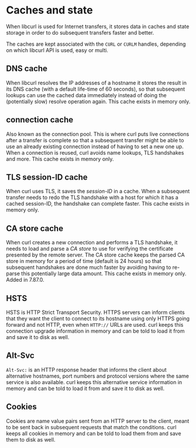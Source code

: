 # Caches and state

When libcurl is used for Internet transfers, it stores data in caches and
state storage in order to do subsequent transfers faster and better.

The caches are kept associated with the `CURL` or `CURLM` handles, depending
on which libcurl API is used, easy or multi.

## DNS cache

When libcurl resolves the IP addresses of a hostname it stores the result in
its DNS cache (with a default life-time of 60 seconds), so that subsequent
lookups can use the cached data immediately instead of doing the (potentially
slow) resolve operation again. This cache exists in memory only.

## connection cache

Also known as the connection pool. This is where curl puts live connections
after a transfer is complete so that a subsequent transfer might be able to
use an already existing connection instead of having to set a new one up. When
a connection is reused, curl avoids name lookups, TLS handshakes and more.
This cache exists in memory only.

## TLS session-ID cache

When curl uses TLS, it saves the *session-ID* in a cache. When a subsequent
transfer needs to redo the TLS handshake with a host for which it has a cached
session-ID, the handshake can complete faster. This cache exists in memory
only.

## CA store cache

When curl creates a new connection and performs a TLS handshake, it needs to
load and parse a *CA store* to use for verifying the certificate presented by
the remote server. The CA store cache keeps the parsed CA store in memory for
a period of time (default is 24 hours) so that subsequent handshakes are done
much faster by avoiding having to re-parse this potentially large data
amount. This cache exists in memory only. Added in 7.87.0.

## HSTS

HSTS is HTTP Strict Transport Security. HTTPS servers can inform clients that
they want the client to connect to its hostname using only HTTPS going forward
and not HTTP, even when `HTTP://` URLs are used. curl keeps this connection
upgrade information in memory and can be told to load it from and save it to
disk as well.

## Alt-Svc

`Alt-Svc:` is an HTTP response header that informs the client about
alternative hostnames, port numbers and protocol versions where the same
service is also available. curl keeps this alternative service information in
memory and can be told to load it from and save it to disk as well.

## Cookies

Cookies are name value pairs sent from an HTTP server to the client, meant to
be sent back in subsequent requests that match the conditions. curl keeps all
cookies in memory and can be told to load them from and save them to disk as
well.

